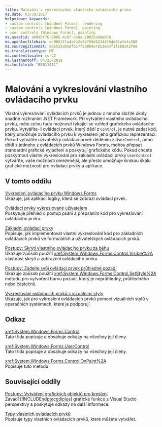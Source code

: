 ```yaml
---
title: Malování a vykreslování vlastního ovládacího prvku
ms.date: 03/30/2017
helpviewer_keywords:
- custom controls [Windows Forms], rendering
- custom controls [Windows Forms], painting
- user controls [Windows Forms], painting
ms.assetid: a09dbf76-0966-4cbf-a66a-2083ba98e068
ms.openlocfilehash: ec9002ffa4a7e2c82f59d52344764a01afe4c568
ms.sourcegitcommit: 9b552addadfb57fab0b9e7852ed4f1f1b8a42f8e
ms.translationtype: MT
ms.contentlocale: cs-CZ
ms.lasthandoff: 04/23/2019
ms.locfileid: "62011481"
---
```

# <a name="custom-control-painting-and-rendering"></a>Malování a vykreslování vlastního ovládacího prvku
Vlastní vykreslování ovládacích prvků je jednou z mnoha složité úkoly snadné rozhraním .NET Framework. Při vytváření vlastního ovládacího prvku, máte celou řadu možností týkající se vzhled grafického ovládacího prvku. Vytváříte-li ovládací prvek, který dědí z `Control`, je nutné zadat kód, který umožňuje ovládacího prvku k vykreslení jeho grafickou reprezentaci. Pokud vytváříte uživatelský ovládací prvek děděním z `UserControl`, nebo dědí z jednoho z ovládacích prvků Windows Forms, mohou přepsat standardní grafické vyjádření a poskytují grafického kódu. Pokud chcete poskytnout vlastní vykreslování pro základní ovládací prvky `UserControl` vytváříte, vaše možnosti omezenější, ale přesto umožňuje širokou škálu grafické možnosti pro ovládací prvky a aplikace.  
  
## <a name="in-this-section"></a>V tomto oddílu  
 [Vykreslení ovládacího prvku Windows Forms](rendering-a-windows-forms-control.md)  
 Ukazuje, jak aplikaci logiky, která se zobrazí ovládací prvek.  
  
 [Ovládací prvky vykreslované uživatelem](user-drawn-controls.md)  
 Poskytuje přehled o postup psaní a přepsáním kód pro vykreslování ovládacího prvku.  
  
 [Základní ovládací prvky](constituent-controls.md)  
 Popisuje, jak implementovat vlastní vykreslování kód pro základních ovládacích prvků ve formulářích a uživatelských ovládacích prvků.  
  
 [Postupy: Skrytí vlastního ovládacího prvku za běhu](how-to-make-your-control-invisible-at-run-time.md)  
 Ukazuje způsob použití <xref:System.Windows.Forms.Control.Visible%2A> vlastnost skrytí a zobrazení ovládacího prvku.  
  
 [Postupy: Zadejte svůj ovládací prvek průhledné pozadí](how-to-give-your-control-a-transparent-background.md)  
 Ukazuje způsob použití <xref:System.Windows.Forms.Control.SetStyle%2A> metodu pro vytvoření barvu pozadí, který je neprůhledný, průhledného nebo částečně.  
  
 [Vykreslování ovládacích prvků s vizuálními styly](rendering-controls-with-visual-styles.md)  
 Ukazuje, jak pro vykreslení ovládacích prvků pomocí vizuálních stylů v operačních systémech, které je podporují.  
  
## <a name="reference"></a>Odkaz  
 <xref:System.Windows.Forms.Control>  
 Tato třída popisuje a obsahuje odkazy na všechny její členy.  
  
 <xref:System.Windows.Forms.UserControl>  
 Tato třída popisuje a obsahuje odkazy na všechny její členy.  
  
 <xref:System.Windows.Forms.Control.OnPaint%2A>  
 Popisuje tuto metodu.  
  
## <a name="related-sections"></a>Související oddíly  
 [Postupy: Vytváření grafických objektů pro kreslení](../advanced/how-to-create-graphics-objects-for-drawing.md)  
 Zavádí [!INCLUDE[ndptecgdiplus](../../../../includes/ndptecgdiplus-md.md)] grafické funkce z Visual Studio perspektivy a poskytuje odkazy na další informace.  
  
 [Typy vlastních ovládacích prvků](varieties-of-custom-controls.md)  
 Popisuje typy vlastních ovládacích prvků, které můžete vytvářet.

